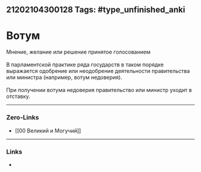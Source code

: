 21202104300128
Tags: #type_unfinished_anki 
---
# Вотум

Мнение, желание или решение принятое голосованием<br><br>В парламентской практике ряда государств в таком порядке выражается одобрение или неодобрение деятельности правительства или министра (например, вотум недоверия). <br><br>При получении вотума недоверия правительство или министр уходит в отставку.

---
### Zero-Links
- [[00 Великий и Могучий]]
---
### Links
-